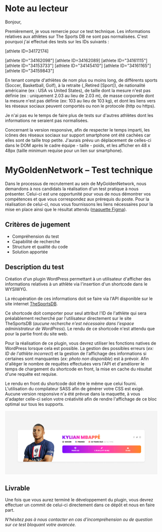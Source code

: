 # Note au lecteur

Bonjour,

Premièrement, je vous remercie pour ce test technique.
Les informations relatives aux athlètes sur The Sports DB ne sont pas normalisées.
C'est pourquoi j'ai effectué des tests sur les IDs suivants :

[athlete ID=34172174]

[athlete ID="34162098"]
[athlete ID=34162089]
[athlete ID="34161115"]
[athlete ID="34153733"]
[athlete ID="34145410"]
[athlete ID="34161165"]
[athlete ID="34159843"]

En tenant compte d'athlètes de nom plus ou moins long, de différents sports (Soccer, Basketball, Golf), à la retraite (_Retired [Sport]), de nationalité américaine (ex : USA vs United States), de taille dont la mesure n'est pas définie (ex : uniquement 2.03 au lieu de 2.03 m), de masse corporelle dont la mesure n'est pas définie (ex: 103 au lieu de 103 kg), et dont les liens vers les réseaux sociaux peuvent comportés ou non le protocole (http ou https).

Je n'ai pas eu le temps de faire plus de tests sur d'autres athlètes dont les informations ne seraient pas normalisées.

Concernant la version responsive, afin de respecter le temps imparti, les icônes des réseaux sociaux sur support smartphone ont été cachées car elles sont de taille trop petite. J'aurais prévu un déplacement de celles-ci dans le DOM après le cadre équipe - taille - poids, et les afficher en 48 x 48px (taille minimum requise pour un lien sur smartphone).

# MyGoldenNetwork – Test technique

Dans le processus de recrutement au sein de MyGoldenNetwork, nous demandons à nos candidats la réalisation d'un test pratique à nous présenter. Celui-ci est une opportunité pour vous de nous démontrer vos compétences et que vous correspondez aux prérequis du poste. Pour la réalisation de celui-ci, nous vous fournissons les liens nécessaires pour la mise en place ainsi que le résultat attendu ([maquette Figma](player_card.fig)).

## Critères de jugement

- Compréhension du test
- Capabilité de recherche
- Structure et qualité du code
- Solution apportée

## Description du test

Création d'un plugin WordPress permettant à un utilisateur d'afficher des informations relatives à un athlète via l'insertion d'un shortcode dans le WYSIWYG. 

La récupération de ces informations doit se faire via l'API disponible sur le site internet [TheSportsDB](https://www.thesportsdb.com/). 

Ce shortcode doit comporter pour seul attribut l'ID de l'athlète qui sera préalablement recherché par l'utilisateur directement sur le site TheSportsDB (*aucune recherche n'est nécessaire dans l'espace administrateur de WordPress*). 
Le rendu de ce shortcode n'est attendu que pour la partie front du site web.

Pour la réalisation de ce plugin, vous devrez utiliser les fonctions natives de WordPress lorsque cela est possible. 
La gestion des possibles erreurs (*ex: ID de l'athlète incorrect*) et la gestion de l'affichage des informations si certaines sont manquantes (*ex: photo non disponible*) est à prévoir. 
Afin d'alléger le nombre de requêtes effectuées vers l'API et d'améliorer le temps de chargement du shortcode en front, la mise en cache du résultat d'une requête est requise.

Le rendu en front du shortcode doit être le même que celui fourni. 
L'utilisation du compilateur SASS afin de générer votre CSS est exigé. 
Aucune version responsive n'a été prévue dans la maquette, à vous d'adapter celle-ci selon votre créativité afin de rendre l'affichage de ce bloc optimal sur tous les supports.

![Résultat](player_card.jpg)

## Livrable

Une fois que vous aurez terminé le développement du plugin, vous devrez effectuer un commit de celui-ci directement dans ce dépôt et nous en faire part.

*N'hésitez pas à nous contacter en cas d'incompréhension ou de question sur ce test bloquant votre avancée.*
